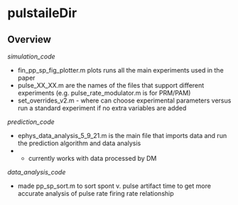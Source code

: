 # pulstaileDir

## Overview
_simulation_code_
- fin_pp_sp_fig_plotter.m plots runs all the main experiments used in the paper
- pulse_XX_XX.m are the names of the files that support different experiments (e.g. pulse_rate_modulator.m is for PRM/PAM)
- set_overrides_v2.m - where can choose experimental parameters versus run a standard experiment if no extra variables are added

_prediction_code_
- ephys_data_analysis_5_9_21.m is the main file that imports data and run the prediction algorithm and data analysis
- - currently works with data processed by DM

_data_analysis_code_
- made pp_sp_sort.m to sort spont v. pulse artifact time to get more accurate analysis of pulse rate firing rate relationship
